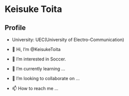 # Keisuke Toita
## Profile
- University: UEC(University of Electro-Communication)

- 👋 Hi, I’m @KeisukeToita
- 👀 I’m interested in Soccer.
- 🌱 I’m currently learning ...
- 💞️ I’m looking to collaborate on ...
- 📫 How to reach me ...

<!---
KeisukeToita/KeisukeToita is a ✨ special ✨ repository because its `README.md` (this file) appears on your GitHub profile.
You can click the Preview link to take a look at your changes.
--->
